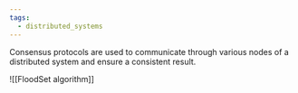 ```yaml
---
tags:
  - distributed_systems
---
```

Consensus protocols are used to communicate through various nodes of a distributed system and ensure a consistent result.

![[FloodSet algorithm]]
